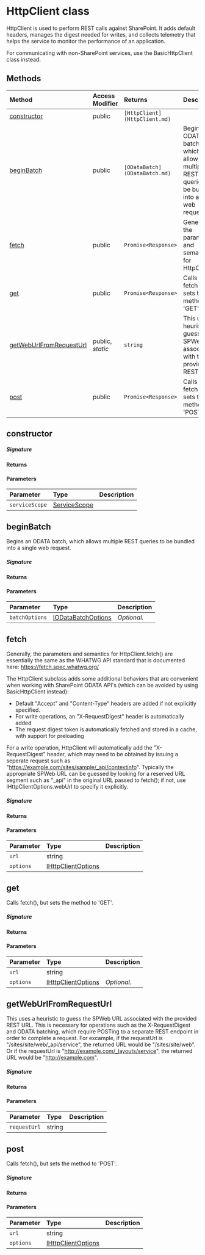 # HttpClient class

HttpClient is used to perform REST calls against SharePoint. It adds default 
headers, manages the digest needed for writes, and collects telemetry that 
helps the service to monitor the performance of an application. 
 
For communicating with non-SharePoint services, use the BasicHttpClient 
class instead.





## Methods

| Method	   | Access Modifier | Returns	| Description|
|:-------------|:----|:-------|:-----------|
|[constructor](#constructor)     | public | `[HttpClient](HttpClient.md)` |  |
|[beginBatch](#beginbatch)     | public | `[ODataBatch](ODataBatch.md)` | Begins an ODATA batch, which allows multiple REST queries to be bundled into  a single web request |
|[fetch](#fetch)     | public | `Promise<Response>` | Generally, the parameters and semantics for HttpClient |
|[get](#get)     | public | `Promise<Response>` | Calls fetch(), but sets the method to 'GET' |
|[getWebUrlFromRequestUrl](#getweburlfromrequesturl)     | public, _static_ | `string` | This uses a heuristic to guess the SPWeb URL associated with the provided  REST URL |
|[post](#post)     | public | `Promise<Response>` | Calls fetch(), but sets the method to 'POST' |




## constructor



##### Signature

#### Returns

#### Parameters


| Parameter	   | Type    | Description |
|:-------------|:---------------|:------------|
| `serviceScope`    | [ServiceScope](ServiceScope.md) |  |


## beginBatch

Begins an ODATA batch, which allows multiple REST queries to be bundled into 
a single web request.

##### Signature

#### Returns

#### Parameters


| Parameter	   | Type    | Description |
|:-------------|:---------------|:------------|
| `batchOptions`    | [IODataBatchOptions](IODataBatchOptions.md) | _Optional._ |


## fetch

Generally, the parameters and semantics for HttpClient.fetch() are essentially 
the same as the WHATWG API standard that is documented here: 
https://fetch.spec.whatwg.org/ 
 
The HttpClient subclass adds some additional behaviors that are convenient when 
working with SharePoint ODATA API's (which can be avoided by using 
BasicHttpClient instead): 
- Default "Accept" and "Content-Type" headers are added if not explicitly specified. 
- For write operations, an "X-RequestDigest" header is automatically added 
- The request digest token is automatically fetched and stored in a cache, with 
support for preloading 
 
For a write operation, HttpClient will automatically add the "X-RequestDigest" 
header, which may need to be obtained by issuing a seperate request such as 
"https://example.com/sites/sample/_api/contextinfo". Typically the appropriate 
SPWeb URL can be guessed by looking for a reserved URL segment such as "_api" 
in the original URL passed to fetch(); if not, use IHttpClientOptions.webUrl 
to specify it explicitly. 


##### Signature

#### Returns

#### Parameters


| Parameter	   | Type    | Description |
|:-------------|:---------------|:------------|
| `url`    | string |  |
| `options`    | [IHttpClientOptions](IHttpClientOptions.md) |  |


## get

Calls fetch(), but sets the method to 'GET'.

##### Signature

#### Returns

#### Parameters


| Parameter	   | Type    | Description |
|:-------------|:---------------|:------------|
| `url`    | string |  |
| `options`    | [IHttpClientOptions](IHttpClientOptions.md) | _Optional._ |


## getWebUrlFromRequestUrl

This uses a heuristic to guess the SPWeb URL associated with the provided 
REST URL. This is necessary for operations such as the X-RequestDigest 
and ODATA batching, which require POSTing to a separate REST endpoint 
in order to complete a request. 
For excample, if the requestUrl is "/sites/site/web/_api/service", 
the returned URL would be "/sites/site/web". Or if the requestUrl 
is "http://example.com/_layouts/service", the returned URL would be 
"http://example.com".

##### Signature

#### Returns

#### Parameters


| Parameter	   | Type    | Description |
|:-------------|:---------------|:------------|
| `requestUrl`    | string |  |


## post

Calls fetch(), but sets the method to 'POST'.

##### Signature

#### Returns

#### Parameters


| Parameter	   | Type    | Description |
|:-------------|:---------------|:------------|
| `url`    | string |  |
| `options`    | [IHttpClientOptions](IHttpClientOptions.md) |  |

